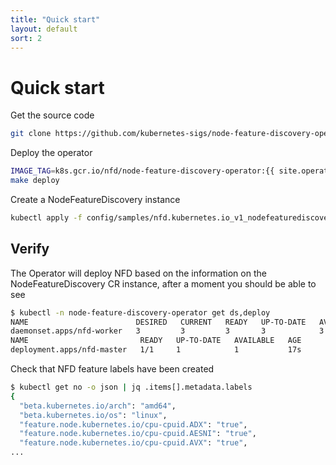 ```yaml
---
title: "Quick start"
layout: default
sort: 2
---
```


# Quick start

Get the source code

```bash
git clone https://github.com/kubernetes-sigs/node-feature-discovery-operator
```

Deploy the operator

```bash
IMAGE_TAG=k8s.gcr.io/nfd/node-feature-discovery-operator:{{ site.operator_version }}
make deploy
```

Create a NodeFeatureDiscovery instance

```bash
kubectl apply -f config/samples/nfd.kubernetes.io_v1_nodefeaturediscovery.yaml
```

## Verify

The Operator will deploy NFD based on the information
on the NodeFeatureDiscovery CR instance,
after a moment you should be able to see

```bash
$ kubectl -n node-feature-discovery-operator get ds,deploy
NAME                        DESIRED   CURRENT   READY   UP-TO-DATE   AVAILABLE   NODE SELECTOR   AGE
daemonset.apps/nfd-worker   3         3         3       3            3           <none>          5s
NAME                         READY   UP-TO-DATE   AVAILABLE   AGE
deployment.apps/nfd-master   1/1     1            1           17s
```

Check that NFD feature labels have been created

```bash
$ kubectl get no -o json | jq .items[].metadata.labels
{
  "beta.kubernetes.io/arch": "amd64",
  "beta.kubernetes.io/os": "linux",
  "feature.node.kubernetes.io/cpu-cpuid.ADX": "true",
  "feature.node.kubernetes.io/cpu-cpuid.AESNI": "true",
  "feature.node.kubernetes.io/cpu-cpuid.AVX": "true",
...
```
